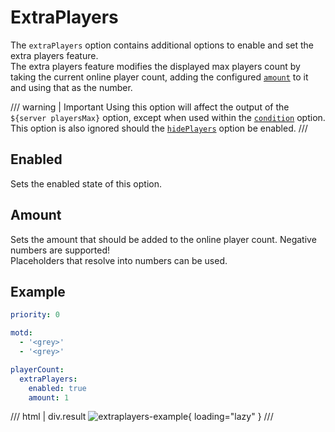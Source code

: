 # ExtraPlayers

The `extraPlayers` option contains additional options to enable and set the extra players feature.  
The extra players feature modifies the displayed max players count by taking the current online player count, adding the configured [`amount`](#amount) to it and using that as the number.

/// warning | Important
Using this option will affect the output of the `${server playersMax}` option, except when used within the [`condition`](../condition.md) option.  
This option is also ignored should the [`hidePlayers`](hideplayers.md) option be enabled.
///

## Enabled

Sets the enabled state of this option.

## Amount

Sets the amount that should be added to the online player count. Negative numbers are supported!  
Placeholders that resolve into numbers can be used.

## Example

```yaml
priority: 0

motd:
  - '<grey>'
  - '<grey>'

playerCount:
  extraPlayers:
    enabled: true
    amount: 1
```
/// html | div.result
![extraplayers-example](../../../assets/images/examples/extraplayers-example.jpg){ loading="lazy" }
///